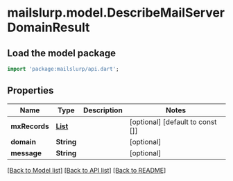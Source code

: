 # mailslurp.model.DescribeMailServerDomainResult

## Load the model package
```dart
import 'package:mailslurp/api.dart';
```

## Properties
Name | Type | Description | Notes
------------ | ------------- | ------------- | -------------
**mxRecords** | [**List<NameServerRecord>**](NameServerRecord) |  | [optional] [default to const []]
**domain** | **String** |  | [optional] 
**message** | **String** |  | [optional] 

[[Back to Model list]](../README#documentation-for-models) [[Back to API list]](../README#documentation-for-api-endpoints) [[Back to README]](../README)


